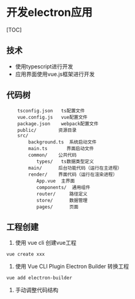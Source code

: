 

# 开发electron应用


[TOC]


## 技术
* 使用typescript进行开发
* 应用界面使用vue.js框架进行开发



## 代码树
```
    tsconfig.json   ts配置文件
    vue.config.js   vue配置文件
    package.json    webpack配置文件
    public/        资源目录
    src/
        background.ts  系统启动文件
        main.ts       界面启动文件
        common/    公共代码
           types/   ts数据类型定义
        main/      后台功能代码（运行在主进程）
        render/    界面代码（运行在渲染进程）
           App.vue  主界面
           components/  通用组件
           router/     路径定义
           store/      数据管理
           pages/      页面
```


## 工程创建
1. 使用 vue cli 创建vue工程
```shell
vue create xxx
```
1. 使用 Vue CLI Plugin Electron Builder 转换工程
```shell
vue add electron-builder
```
1. 手动调整代码结构
